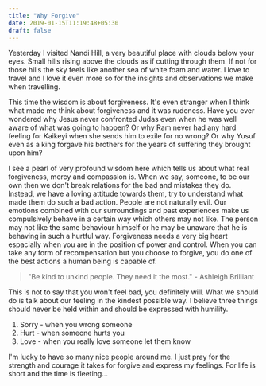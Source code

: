 ```yaml
---
title: "Why Forgive"
date: 2019-01-15T11:19:48+05:30
draft: false
---
```



Yesterday I visited Nandi Hill, a very beautiful place with clouds below your eyes. Small hills rising above the clouds as if cutting through them. If not for those hills the sky feels like another sea of white foam and water. I love to travel and I love it even more so for the insights and observations we make when travelling.

This time the wisdom is about forgiveness. It's even stranger when I think what made me think about forgiveness and it was rudeness. Have you ever wondered why Jesus never confronted Judas even when he was well aware of what was going to happen? Or why Ram never had any hard feeling for Kaikeyi when she sends him to exile for no wrong? Or why Yusuf even as a king forgave his brothers for the years of suffering they brought upon him?

I see a pearl of very profound wisdom here which tells us about what real forgiveness, mercy and compassion is. When we say, someone, to be our own then we don't break relations for the bad and mistakes they do. Instead, we have a loving attitude towards them, try to understand what made them do such a bad action. People are not naturally evil. Our emotions combined with our surroundings and past experiences make us compulsively behave in a certain way which others may not like. The person may not like the same behaviour himself or he may be unaware that he is behaving in such a hurtful way. Forgiveness needs a very big heart espacially when you are in the position of power and control. When you can take any form of recompensation but you choose to forgive, you do one of the best actions a human being is capable of.

> "Be kind to unkind people. They need it the most." - Ashleigh Brilliant

This is not to say that you won't feel bad, you definitely will. What we should do is talk about our feeling in the kindest possible way. I believe three things should never be held within and should be expressed with humility.

1. Sorry - when you wrong someone
2. Hurt - when someone hurts you
3. Love - when you really love someone let them know

I'm lucky to have so many nice people around me. I just pray for the strength and courage it takes for forgive and express my feelings. For life is short and the time is fleeting...




